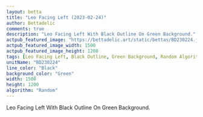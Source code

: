 ```yaml
---
layout: betta
title: "Leo Facing Left (2023-02-24)"
author: Bettadelic
comments: true
description: "Leo Facing Left With Black Outline On Green Background."
actpub_featured_image: "https://bettadelic.art/static/bettas/BD230224.jpg"
actpub_featured_image_width: 1500
actpub_featured_image_height: 1200
tags: [Leo Facing Left, Black Outline, Green Background, Random Algorithm, February 2023]
unitName: "BD230224"
line_color: "Black"
background_color: "Green"
width: 1500
height: 1200
algorithm: "Random"
---
```


Leo Facing Left With Black Outline On Green Background.
